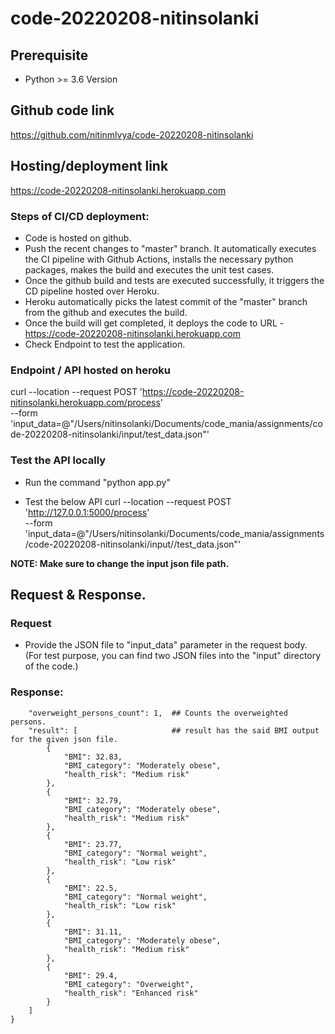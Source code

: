 # code-20220208-nitinsolanki

## Prerequisite 
- Python >= 3.6 Version

## Github code link
https://github.com/nitinmlvya/code-20220208-nitinsolanki

## Hosting/deployment link
https://code-20220208-nitinsolanki.herokuapp.com


### Steps of CI/CD deployment:
- Code is hosted on github.
- Push the recent changes to "master" branch. It automatically executes the CI pipeline with Github Actions, installs the necessary python packages, makes the build and executes the unit test cases.
- Once the github build and tests are executed successfully, it triggers the CD pipeline hosted over Heroku.
- Heroku automatically picks the latest commit of the "master" branch from the github and executes the build.
- Once the build will get completed, it deploys the code to URL - https://code-20220208-nitinsolanki.herokuapp.com
- Check Endpoint to test the application.


### Endpoint / API hosted on heroku

curl --location --request POST 'https://code-20220208-nitinsolanki.herokuapp.com/process' \
--form 'input_data=@"/Users/nitinsolanki/Documents/code_mania/assignments/code-20220208-nitinsolanki/input/test_data.json"'


### Test the API locally

- Run the command "python app.py"

- Test the below API
curl --location --request POST 'http://127.0.0.1:5000/process' \
--form 'input_data=@"/Users/nitinsolanki/Documents/code_mania/assignments/code-20220208-nitinsolanki/input//test_data.json"'


**NOTE: Make sure to change the input json file path.**


## Request & Response.

### Request
- Provide the JSON file to "input_data" parameter in the request body. (For test purpose, you can find two JSON files into the "input" directory of the code.)

### Response:


```{
    "overweight_persons_count": 1,  ## Counts the overweighted persons.
    "result": [  					## result has the said BMI output for the given json file.
        {
            "BMI": 32.83,
            "BMI_category": "Moderately obese",
            "health_risk": "Medium risk"
        },
        {
            "BMI": 32.79,
            "BMI_category": "Moderately obese",
            "health_risk": "Medium risk"
        },
        {
            "BMI": 23.77,
            "BMI_category": "Normal weight",
            "health_risk": "Low risk"
        },
        {
            "BMI": 22.5,
            "BMI_category": "Normal weight",
            "health_risk": "Low risk"
        },
        {
            "BMI": 31.11,
            "BMI_category": "Moderately obese",
            "health_risk": "Medium risk"
        },
        {
            "BMI": 29.4,
            "BMI_category": "Overweight",
            "health_risk": "Enhanced risk"
        }
    ]
}
```



